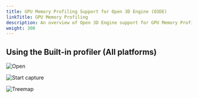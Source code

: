 ```yaml
---
title: GPU Memory Profiling Support for Open 3D Engine (O3DE)
linkTitle: GPU Memory Profiling
description: An overview of Open 3D Engine support for GPU Memory Profiling.
weight: 300
---
```


## Using the Built-in profiler (All platforms)

![Open](/images/user-guide/profiling/imgui/gpu-profiler-open.png)

![Start capture](/images/user-guide/profiling/imgui/gpu-memory-start.png)

![Treemap](/images/user-guide/profiling/imgui/gpu-treemap.png)
